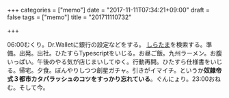 +++
categories = ["memo"]
date = "2017-11-11T07:34:21+09:00"
draft = false
tags = ["memo"]
title = "201711110732"

+++

06:00むくり。Dr.Walletに銀行の設定などをする。 [しらたま](https://sirata.ma/ "しらたま")を検索する。準備。出発。出社。ひたすらTypescriptをいじる。お昼ご飯。九州ラーメン。お腹いっぱい。午後のやる気が店じまいしてゆく。行動再開。ひたすら仕様書をいじる。帰宅。夕食。ぼんやりしつつ創星ガチャ。引きがイマイチ。というか**奴隷帝式３都市カタパラッシュのコツをすっかり忘れている**。ぐんにょり。23:00おねむ。そして今。

